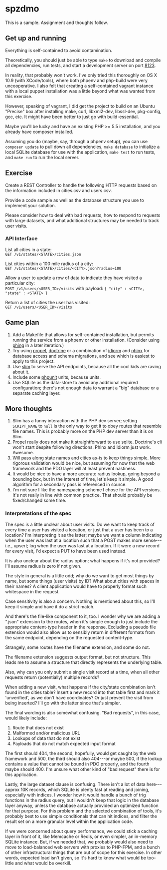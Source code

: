spzdmo
======

This is a sample. Assignment and thoughts follow.


## Get up and running

Everything is self-contained to avoid contamination.

Theoretically, you should just be able to type ``make`` to
download and compile all dependencies, run tests, and start
a development server on port [8123](http://localhost:8123).

In reality, that probably won't work. I've only tried this
thoroughly on OS X 10.9 (with XCode/tools), where both phpenv
and php-build were very uncooperative. I also felt that
creating a self-contained vagrant instance with a local puppet
installation was a little beyond what was wanted from this exercise.

However, speaking of vagrant, I did get the project to build
on an Ubuntu "Precise" box after installing make, curl,
libxml2-dev, libssl-dev, pkg-config, gcc, etc. It might
have been better to just go with build-essential.

Maybe you'll be lucky and have an existing PHP &gt;= 5.5
installation, and you already have composer installed.

Assuming you do (maybe, say, through a phpenv setup),
you can use ``composer update`` to pull down all
dependencies, ``make database`` to initialize a local
SQLite database for use with the application,
``make test`` to run tests, and ``make run`` to run the
local server.


## Exercise

Create a REST Controller to handle the following HTTP
requests based on the information included in cities.csv
and users.csv.

Provide a code sample as well as the database
structure you use to implement your solution.

Please consider how to deal with bad requests, how to respond
to requests with large datasets, and what additional structures
may be needed to track user visits.

### API Interface

List all cities in a state:    
``GET /v1/states/<STATE>/cities.json``

List cities within a 100 mile radius of a city:   
``GET /v1/states/<STATE>/cities/<CITY>.json?radius=100``

Allow a user to update a row of data to indicate they have
visited a particular city:    
``POST /v1/users/<USER_ID>/visits`` with payload: ``{ "city" : <CITY>, "state" : <STATE> }``

Return a list of cities the user has visited:    
``GET /v1/users/<USER_ID>/visits``


## Game plan

1. Add a Makefile that allows for self-contained installation,
   but permits running the service from a phpenv or other
   installation. (Consider using [phing](http://www.phing.info)
   in a later iteration.)
2. Try using [propel](http://propelorm.org),
   [doctrine](http://www.doctrine-project.org) or a combination
   of [idiorm](http://idiorm.readthedocs.org) and
   [phinx](http://phinx.org) for database access and
   schema migrations, and see which is easiest to apply
   to this project.
3. Use [slim](http://www.slimframework.com) to serve the API
   endpoints, because all the cool kids are raving about it.
4. Include some [phpunit](http://phpunit.de) units, because units.
5. Use SQLite as the data-store to avoid any additional
   required configuration; there's not enough data to warrant
   a "big" database or a separate caching layer.


## More thoughts

1. Slim has a funny interaction with the PHP dev server;
   setting ``SCRIPT_NAME`` to ``null`` is the only way to get
   it to obey routes that resemble file names. This is probably
   more on the PHP dev server than it is on Slim.
2. Propel really does not make it straightforward to use sqlite.
   Doctrine's cli won't start despite following directions.
   Phinx and Idiorm just work. Awesome.
3. Will pass along state names and cities as-is to keep things
   simple. More rigorous validation would be nice, but assuming
   for now that the web framework and the PDO layer will at least
   prevent nastiness.
4. It would be nice to have a more accurate radius lookup, going
   beyond a bounding box, but in the interest of time, let's keep
   it simple. A good algorithm for a secondary pass is referenced
   in source.
5. I'm not sure I like the namespacing scheme I chose for the
   API versions. It's not really in line with common practice.
   That should probably be fixed/changed some time.

### Interpretations of the spec

The spec is a little unclear about user visits. Do we want
to keep track of every time a user has visited a location,
or just that a user has been to a location? I'm interpreting
it as the latter; maybe we want a column indicating when the
user was last at a location such that a POST makes more
sense---i.e., upsert; log when the user was last at a location.
If it were a new record for every visit, I'd expect a PUT to
have been used instead.

It is also unclear about the radius option; what happens
if it's not provided? I'll assume radius is zero if not given.

The style in general is a little odd; why do we want to get
most things by name, but some things (user visits) by ID?
What about cities with spaces in their names? A client application
would have to properly format such whitespace in the request.

Case sensitivity is also a concern. Nothing is mentioned about this,
so I'll keep it simple and have it do a strict match.

And there's the file-like component to it, too. I wonder why
we are adding a ".json" extension to the routes, when it's
simple enough to just include the appropriate content-type
header in the response. Excluding a pseudo file extension would
also allow us to sensibly return in different formats from
the same endpoint, depending on the requested content-type.

Strangely, some routes have the filename extension, and some do not.

The filename extension suggests output format, but not structure.
This leads me to assume a structure that directly represents the
underlying table.

Also, why can you only submit a single visit record at a time,
when all other requests return (potentially) multiple records?

When adding a new visit, what happens if the city/state combination
isn't found in the cities table? Insert a new record into that table
first and mark it 'unverified', as we don't have coordinates? Or just
prevent the visit from being inserted? I'll go with the latter since
that's simpler.

The final wording is also somewhat confusing. "Bad requests", in
this case, would likely include:

1. Route that does not exist
2. Malformed and/or malicious URL
3. Lookups of data that do not exist
4. Payloads that do not match expected input format

The first should 404, the second, hopefully, would get caught by
the web framework and 500, the third should also 404---or maybe 500,
if the lookup contains a value that cannot be bound in PDO properly,
and the fourth maybe should 400. I'm unsure what other kind of
"bad request" there is for this application.

Lastly, the large dataset clause is confusing. There isn't a lot
of data here---approx 10K records, which SQLite is plenty fast
at reading and joining, especially with indices. I wonder how
it would handle a bunch of trig functions in the radius query,
but I wouldn't keep that logic in the database layer anyway, unless
the database actually provided an optimized function for that
purpose. For this problem and the selected combination of tools,
it's probably best to use simple conditionals that can hit
indices, and filter the result set on a more granular level within
the application code.

If we were concerned about query performance, we could stick a caching
layer in front of it, like Memcache or Redis, or even simpler, an in-memory
SQLite instance. But, if we needed that, we probably would also need
to move to load-balanced web servers with proxies to PHP-FPM, and a
bunch of other infrastructural things that are out of scope for this
exercise. In other words, expected load isn't given, so it's hard to
know what would be too-little and what would be overkill.
